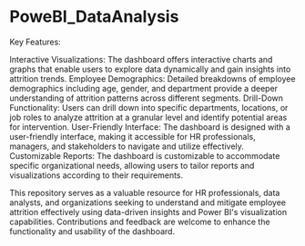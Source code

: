 # PoweBI_DataAnalysis
Key Features:

Interactive Visualizations: The dashboard offers interactive charts and graphs that enable users to explore data dynamically and gain insights into attrition trends. Employee Demographics: Detailed breakdowns of employee demographics including age, gender, and department provide a deeper understanding of attrition patterns across different segments. Drill-Down Functionality: Users can drill down into specific departments, locations, or job roles to analyze attrition at a granular level and identify potential areas for intervention. User-Friendly Interface: The dashboard is designed with a user-friendly interface, making it accessible for HR professionals, managers, and stakeholders to navigate and utilize effectively. Customizable Reports: The dashboard is customizable to accommodate specific organizational needs, allowing users to tailor reports and visualizations according to their requirements.

This repository serves as a valuable resource for HR professionals, data analysts, and organizations seeking to understand and mitigate employee attrition effectively using data-driven insights and Power BI's visualization capabilities. Contributions and feedback are welcome to enhance the functionality and usability of the dashboard.
